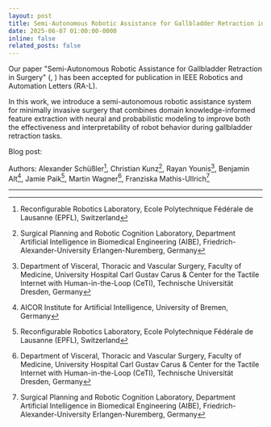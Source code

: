 ```yaml
---
layout: post
title: Semi-Autonomous Robotic Assistance for Gallbladder Retraction in Surgery accepted to RA-L
date: 2025-06-07 01:00:00-0000
inline: false
related_posts: false
---
```


Our paper "Semi-Autonomous Robotic Assistance for Gallbladder Retraction in Surgery" ([<i class="fas fa-link"></i>](https://ieeexplore.ieee.org/document/11027660), [<i class="fas fa-file-pdf"></i>](/assets/pdf/RAL_DKMP.pdf)) has been accepted for publication in IEEE Robotics and Automation Letters (RA-L).

In this work, we introduce a semi-autonomous robotic assistance system for minimally invasive surgery that combines domain knowledge-informed feature extraction with neural and probabilistic modeling to improve both the effectiveness and interpretability of robot behavior during gallbladder retraction tasks.

Blog post: [<i class="fa-solid fa-arrow-up-right-from-square"></i>](/blog/2025/semi-autonomous-robotic-assistance-for-gallbladder-retraction)

Authors:
Alexander Schüßler[^1], Christian Kunz[^2], Rayan Younis[^3], Benjamin Alt[^4], Jamie Paik[^1], Martin Wagner[^3], Franziska Mathis-Ullrich[^2]

---

[^1]: Reconfigurable Robotics Laboratory, Ecole Polytechnique Fédérale de Lausanne (EPFL), Switzerland
[^2]: Surgical Planning and Robotic Cognition Laboratory, Department Artificial Intelligence in Biomedical Engineering (AIBE), Friedrich-Alexander-University Erlangen-Nuremberg, Germany
[^3]:  Department of Visceral, Thoracic and Vascular Surgery, Faculty of Medicine, University Hospital Carl Gustav Carus & Center for the Tactile Internet with Human-in-the-Loop (CeTI), Technische Universität Dresden, Germany
[^4]: AICOR Institute for Artificial Intelligence, University of Bremen, Germany